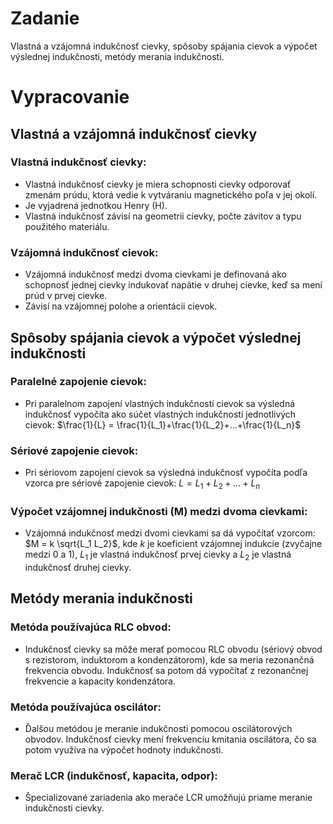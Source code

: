 # Zadanie

Vlastná a vzájomná indukčnosť cievky, spôsoby spájania cievok a výpočet výslednej indukčnosti, metódy merania indukčnosti.

# Vypracovanie

## Vlastná a vzájomná indukčnosť cievky

### Vlastná indukčnosť cievky:

- Vlastná indukčnosť cievky je miera schopnosti cievky odporovať zmenám prúdu, ktorá vedie k vytváraniu magnetického poľa v jej okolí.
- Je vyjadrená jednotkou Henry (H).
- Vlastná indukčnosť závisí na geometrii cievky, počte závitov a typu použitého materiálu.

### Vzájomná indukčnosť cievok:

- Vzájomná indukčnosť medzi dvoma cievkami je definovaná ako schopnosť jednej cievky indukovať napätie v druhej cievke, keď sa mení prúd v prvej cievke.
- Závisí na vzájomnej polohe a orientácii cievok.

## Spôsoby spájania cievok a výpočet výslednej indukčnosti

### Paralelné zapojenie cievok:

- Pri paralelnom zapojení vlastných indukčností cievok sa výsledná indukčnosť vypočíta ako súčet vlastných indukčností jednotlivých cievok:
  $\frac{1}{L} = \frac{1}{L_1}+\frac{1}{L_2}+...+\frac{1}{L_n}$

### Sériové zapojenie cievok:

- Pri sériovom zapojení cievok sa výsledná indukčnosť vypočíta podľa vzorca pre sériové zapojenie cievok: $L = L_1 + L_2 + ... + L_n$

### Výpočet vzájomnej indukčnosti (M) medzi dvoma cievkami:

- Vzájomná indukčnosť medzi dvomi cievkami sa dá vypočítať vzorcom: $M = k \sqrt{L_1 L_2}$, kde $k$ je koeficient vzájomnej indukcie (zvyčajne medzi 0 a 1), $L_1$ je vlastná indukčnosť prvej cievky a $L_2$ je vlastná indukčnosť druhej cievky.

## Metódy merania indukčnosti

### Metóda používajúca RLC obvod:

- Indukčnosť cievky sa môže merať pomocou RLC obvodu (sériový obvod s rezistorom, induktorom a kondenzátorom), kde sa meria rezonančná frekvencia obvodu. Indukčnosť sa potom dá vypočítať z rezonančnej frekvencie a kapacity kondenzátora.

### Metóda používajúca oscilátor:

- Ďalšou metódou je meranie indukčnosti pomocou oscilátorových obvodov. Indukčnosť cievky mení frekvenciu kmitania oscilátora, čo sa potom využíva na výpočet hodnoty indukčnosti.

### Merač LCR (indukčnosť, kapacita, odpor):

- Špecializované zariadenia ako merače LCR umožňujú priame meranie indukčnosti cievky.
